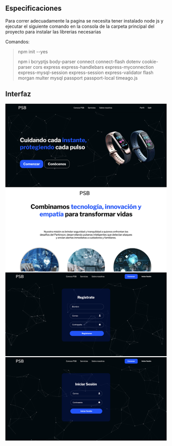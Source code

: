 ## Especificaciones
>
 Para correr adecuadamente la pagina se necesita tener instalado node js y ejecutar el siguiente comando en la consola de la carpeta principal del proyecto para instalar las librerias necesarias 
>
Comandos: 
> npm init --yes 
>
> npm i bcryptjs body-parser connect connect-flash dotenv cookie-parser cors express express-handlebars express-myconnection express-mysql-session express-session express-validator flash morgan multer mysql passport passport-local timeago.js

## Interfaz
![](./src/public/imgInterfaz/1.png)
![](./src/public/imgInterfaz/2.png)
![](./src/public/imgInterfaz/3.png)
![](./src/public/imgInterfaz/4.png)
